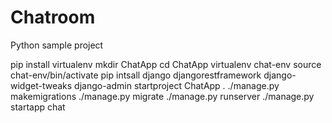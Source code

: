 # Chatroom
Python sample project

pip install virtualenv
mkdir ChatApp
cd ChatApp
virtualenv chat-env
source chat-env/bin/activate
pip intsall django djangorestframework django-widget-tweaks
django-admin startproject ChatApp .
./manage.py makemigrations
./manage.py migrate
./manage.py runserver
./manage.py startapp chat
